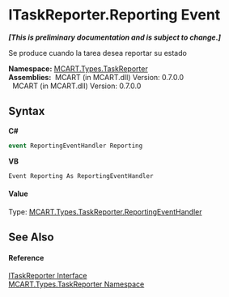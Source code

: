 # ITaskReporter.Reporting Event
 _**\[This is preliminary documentation and is subject to change.\]**_

Se produce cuando la tarea desea reportar su estado

**Namespace:**&nbsp;<a href="256f3901-18cb-eeca-835c-7de778822db3">MCART.Types.TaskReporter</a><br />**Assemblies:**&nbsp;&nbsp;MCART (in MCART.dll) Version: 0.7.0.0<br />&nbsp;&nbsp;MCART (in MCART.dll) Version: 0.7.0.0<br />

## Syntax

**C#**<br />
``` C#
event ReportingEventHandler Reporting
```

**VB**<br />
``` VB
Event Reporting As ReportingEventHandler
```


#### Value
Type: <a href="a478a650-c947-d2a0-aa5a-c560b9b9a7bf">MCART.Types.TaskReporter.ReportingEventHandler</a>

## See Also


#### Reference
<a href="33635590-5f82-4893-14af-1a5de20591b5">ITaskReporter Interface</a><br /><a href="256f3901-18cb-eeca-835c-7de778822db3">MCART.Types.TaskReporter Namespace</a><br />